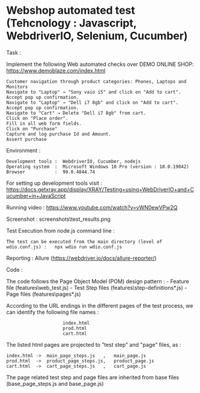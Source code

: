 # Webshop automated test (Tehcnology : Javascript, WebdriverIO, Selenium, Cucumber) 

Task : 


Implement the following Web automated checks over DEMO ONLINE SHOP: https://www.demoblaze.com/index.html

    Customer navigation through product categories: Phones, Laptops and Monitors
    Navigate to "Laptop" → "Sony vaio i5" and click on "Add to cart". Accept pop up confirmation.
    Navigate to "Laptop" → "Dell i7 8gb" and click on "Add to cart". Accept pop up confirmation.
    Navigate to "Cart" → Delete "Dell i7 8gb" from cart. 
    Click on "Place order".
    Fill in all web form fields.
    Click on "Purchase"
    Capture and log purchase Id and Amount.
    Assert purchase


Environment :

    Development tools :  WebdriverIO, Cucumber, nodejs
    Operating system  :  Microsoft Windows 10 Pro (version : 10.0.19042)
    Browser           :  99.0.4844.74
 
For setting up development tools visit : https://docs.getxray.app/display/XRAY/Testing+using+WebDriverIO+and+Cucumber+in+JavaScript

Running video :  https://www.youtube.com/watch?v=vWN0ewVPw2Q

Screenshot    : screenshots\test_results.png
         
Test Execution from node.js command line : 

    The test can be executed from the main directory (level of wdio.conf.js) :   npx wdio run wdio.conf.js
    

Reporting     : Allure  (https://webdriver.io/docs/allure-reporter/)

Code :

  The code follows the Page Object Model (POM) design pattern :    - Feature file (features\web_test.js)
                                                                   - Test Step files (features\step-definitions\*.js)
                                                                   - Page files (features\pages\*.js)

  According to the URL endings in the different pages of the test process, we can identify the following file names :

                         index.html
                         prod.html
                         cart.html
                         
                          
                        
  The listed html pages are projected to "test step" and "page" files, as :

    index.html ->  main_page_steps.js   ,   main_page.js
    prod.html  ->  product_page_steps.js,   product_page.js
    cart.html  ->  cart_page_steps.js   ,   cart_page.js     
  
  
  The page related test step and page files are inherited from base files (base_page_steps.js and base_page.js)
